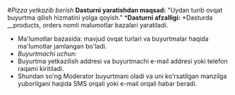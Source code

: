 #*Pizza yetkazib berish*
__Dasturni yaratishdan maqsad:__ "Uydan turib ovqat buyurtma qilish hizmatini yolga qoyish."
 *__Dasturni afzalligi:__
    *Dasturda __products, orders nomli malumotlar bazalari yaratiladi.
 *  Ma'lumotlar bazasida: mavjud ovqat turlari va buyurtmalar haqida ma'lumotlar jamlangan bo'ladi.
 * _Buyurtmachi uchun:_
 * Buyurtma yetkazilish addresi va buyurtmachi e-mail addresi yoki telefon raqami kiritiladi.
 * Shundan so'ng Moderator buyurtmani oladi va uni ko'rsatilgan manzilga yuborilgani haqida SMS orqali
 yoki e-mail orqali habar beradi.